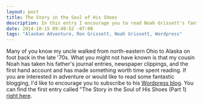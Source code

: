 ```yaml
---
layout: post
title: The Story in the Soul of His Shoes
description: In this entry I encourage you to read Noah Grissett's fantastic blog.
date: 2014-10-15 09:49:52 -07:00
tags: "Alaskan Adventure, Ron Grissett, Noah Grissett, Wordpress"
---
```


Many of you know my uncle walked from north-eastern Ohio to Alaska on foot back in the late '70s. What you might not have known is that my cousin Noah has taken his father's journal entries, newspaper clippings, and the first hand account and has made something worth time spent reading. If you are interested in adventure or would like to read some fantastic blogging, I'd like to encourage you to subscribe to his [Wordpress blog](http://noahgrissett.wordpress.com/). You can find the first entry called "The Story in the Soul of His Shoes (Part 1) [right here](http://noahgrissett.wordpress.com/2014/06/09/the-story-in-the-soul-of-his-shoes/).
